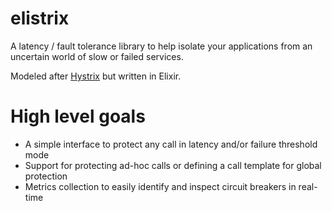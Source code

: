 # elistrix
A latency / fault tolerance library to help isolate your applications from an uncertain world of slow or failed services.

Modeled after [Hystrix](https://github.com/Netflix/Hystrix) but written in Elixir.

# High level goals
- A simple interface to protect any call in latency and/or failure threshold mode
- Support for protecting ad-hoc calls or defining a call template for global protection
- Metrics collection to easily identify and inspect circuit breakers in real-time
